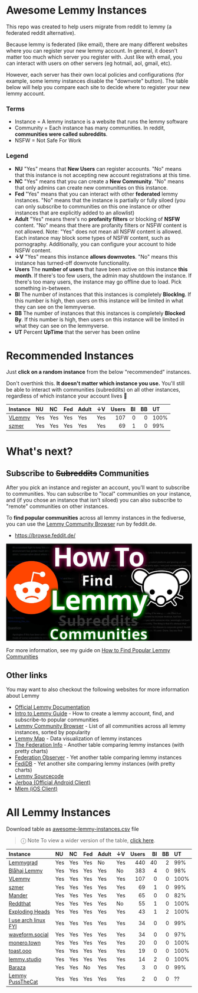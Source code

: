
# Awesome Lemmy Instances

This repo was created to help users migrate from reddit to lemmy (a federated reddit alternative).

Because lemmy is federated (like email), there are many different websites where you can register your new lemmy account. In general, it doesn't matter too much which server you register with. Just like with email, you can interact with users on other servers (eg hotmail, aol, gmail, etc).

However, each server has their own local policies and configurations (for example, some lemmy instances disable the "downvote" button). The table below will help you compare each site to decide where to register your new lemmy account.

### Terms

 * Instance = A lemmy instance is a website that runs the lemmy software
 * Community = Each instance has many communities. In reddit, **communities were called subreddits**.
 * NSFW = Not Safe For Work

### Legend

 * **NU** "Yes" means that **New Users** can register accounts. "No" means that this instance is not accepting new account registrations at this time.
 * **NC** "Yes" means that you can create a **New Community**. "No" means that only admins can create new communities on this instance.
 * **Fed** "Yes" means that you can interact with other **federated** lemmy instances. "No" means that the instance is partially or fully siloed (you can only subscribe to communities on this one instance or other instances that are explicitly added to an allowlist)
 * **Adult** "Yes" means there's no **profanity filters** or blocking of **NSFW** content. "No" means that there are profanity filters or NSFW content is not allowed. Note: "Yes" does not mean all NSFW content is allowed. Each instance may block some types of NSFW content, such as pornography. Additionally, you can configure your account to hide NSFW content. 
 * **↓V** "Yes" means this instance **allows downvotes**. "No" means this instance has turned-off downvote functionality.
 * **Users** The **number of users** that have been active on this instance **this month**. If there's too few users, the admin may shutdown the instance. If there's too many users, the instance may go offline due to load. Pick something in-between.
 * **BI** The number of instances that this instances is completely **BlockIng**. If this number is high, then users on this instance will be limited in what they can see on the lemmyverse.
 * **BB** The number of instances that this instances is completely **Blocked By**. If this number is high, then users on this instance will be limited in what they can see on the lemmyverse.
 * **UT** Percent **UpTime** that the server has been online

# Recommended Instances

Just **click on a random instance** from the below "recommended" instances.

Don't overthink this. **It doesn't matter which instance you use.** You'll still be able to interact with communities (subreddits) on all other instances, regardless of which instance your account lives 🙂

| Instance                     | NU   | NC   | Fed   | Adult   | ↓V   |   Users |   BI |   BB | UT   |
|:-----------------------------|:-----|:-----|:------|:--------|:-----|--------:|-----:|-----:|:-----|
| [VLemmy](https://vlemmy.net) | Yes  | Yes  | Yes   | Yes     | Yes  |     107 |    0 |    0 | 100% |
| [szmer](https://szmer.info)  | Yes  | Yes  | Yes   | Yes     | Yes  |      69 |    1 |    0 | 99%  |

# What's next?

## Subscribe to ~~Subreddits~~ Communities

After you pick an instance and register an account, you'll want to subscribe to communities. You can subscribe to "local" communities on your instance, and (if you chose an instance that isn't siloed) you can also subscribe to "remote" communities on other instances.

To **find popular communities** across all lemmy instances in the fediverse, you can use the [Lemmy Community Browser](https://browse.feddit.de/) run by feddit.de.

 * https://browse.feddit.de/

<a href="https://tech.michaelaltfield.net/2023/06/11/lemmy-migration-find-subreddits-communities/"><img src="lemmy-migration-find-subreddits-communities.jpg" alt="How To Find Lemmy Communities" /></a>

For more information, see my guide on [How to Find Popular Lemmy Communities](https://tech.michaelaltfield.net/2023/06/11/lemmy-migration-find-subreddits-communities/)

## Other links

You may want to also checkout the following websites for more information about Lemmy

 * [Official Lemmy Documentation](https://join-lemmy.org/docs/en/index.html)
 * [Intro to Lemmy Guide](https://tech.michaelaltfield.net/2023/06/11/lemmy-migration-find-subreddits-communities/) - How to create a lemmy account, find, and subscribe-to popular communities
 * [Lemmy Community Browser](https://browse.feddit.de/) - List of all communities across all lemmy instances, sorted by popularity
 * [Lemmy Map](https://lemmymap.feddit.de) - Data visualization of lemmy instances
 * [The Federation Info](https://the-federation.info/platform/73) - Another table comparing lemmy instances (with pretty charts)
 * [Federation Observer](https://lemmy.fediverse.observer/list) - Yet another table comparing lemmy instances
 * [FediDB](https://fedidb.org/software/lemmy) - Yet another site comparing lemmy instances (with pretty charts)
 * [Lemmy Sourcecode](https://github.com/LemmyNet/lemmy)
 * [Jerboa (Official Android Client)](https://f-droid.org/packages/com.jerboa/)
 * [Mlem (iOS Client)](https://testflight.apple.com/join/xQfmkJhc)


# All Lemmy Instances

Download table as <a href="https://raw.githubusercontent.com/maltfield/awesome-lemmy-instances/main/awesome-lemmy-instances.csv" target="_blank" download>awesome-lemmy-instances.csv</a> file

> ⓘ Note To view a wider version of the table, [click here](README.md).

| Instance                                          | NU   | NC   | Fed   | Adult   | ↓V   |   Users |   BI |   BB | UT   |
|:--------------------------------------------------|:-----|:-----|:------|:--------|:-----|--------:|-----:|-----:|:-----|
| [Lemmygrad](https://lemmygrad.ml)                 | Yes  | Yes  | Yes   | No      | Yes  |     440 |   40 |    2 | 99%  |
| [Blåhaj Lemmy](https://lemmy.blahaj.zone)         | Yes  | Yes  | Yes   | Yes     | No   |     383 |    4 |    0 | 98%  |
| [VLemmy](https://vlemmy.net)                      | Yes  | Yes  | Yes   | Yes     | Yes  |     107 |    0 |    0 | 100% |
| [szmer](https://szmer.info)                       | Yes  | Yes  | Yes   | Yes     | Yes  |      69 |    1 |    0 | 99%  |
| [Mander](https://mander.xyz)                      | Yes  | Yes  | Yes   | Yes     | Yes  |      65 |    0 |    0 | 82%  |
| [Reddthat](https://reddthat.com)                  | Yes  | Yes  | Yes   | Yes     | No   |      55 |    1 |    0 | 100% |
| [Exploding Heads](https://exploding-heads.com)    | Yes  | Yes  | Yes   | Yes     | Yes  |      43 |    1 |    2 | 100% |
| [I use arch linux FYI](https://iusearchlinux.fyi) | Yes  | Yes  | Yes   | Yes     | Yes  |      34 |    0 |    0 | 99%  |
| [waveform.social](https://waveform.social)        | Yes  | Yes  | Yes   | Yes     | Yes  |      34 |    0 |    0 | 97%  |
| [monero.town](https://monero.town)                | Yes  | Yes  | Yes   | Yes     | Yes  |      20 |    0 |    0 | 100% |
| [toast.ooo](https://toast.ooo)                    | Yes  | Yes  | Yes   | Yes     | Yes  |      19 |    0 |    0 | 100% |
| [lemmy.studio](https://lemmy.studio)              | Yes  | Yes  | Yes   | Yes     | Yes  |      14 |    2 |    0 | 100% |
| [Baraza](https://baraza.africa)                   | Yes  | Yes  | No    | Yes     | Yes  |       3 |    0 |    0 | 99%  |
| [Lemmy  PussTheCat](https://lemmy.pussthecat.org) | Yes  | Yes  | Yes   | Yes     | Yes  |       2 |    0 |    0 | ??   |
